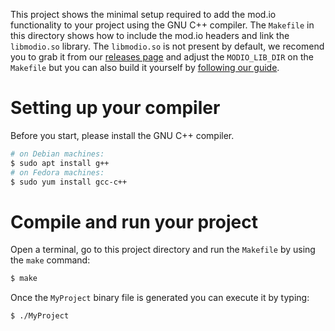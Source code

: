 This project shows the minimal setup required to add the mod.io functionality to your project using the GNU C++ compiler. The `Makefile` in this directory shows how to include the mod.io headers and link the `libmodio.so` library. The `libmodio.so` is not present by default, we recomend you to grab it from our [releases page](https://github.com/DBolical/modioSDK/releases) and adjust the `MODIO_LIB_DIR` on the `Makefile` but you can also build it yourself by [following our guide](https://github.com/DBolical/modioSDK/wiki/Building).

# Setting up your compiler

Before you start, please install the GNU C++ compiler.

```bash
# on Debian machines:
$ sudo apt install g++
# on Fedora machines:
$ sudo yum install gcc-c++
```


# Compile and run your project

Open a terminal, go to this project directory and run the `Makefile` by using the `make` command:

```bash
$ make
```

Once the `MyProject` binary file is generated you can execute it by typing:

```bash
$ ./MyProject
```
